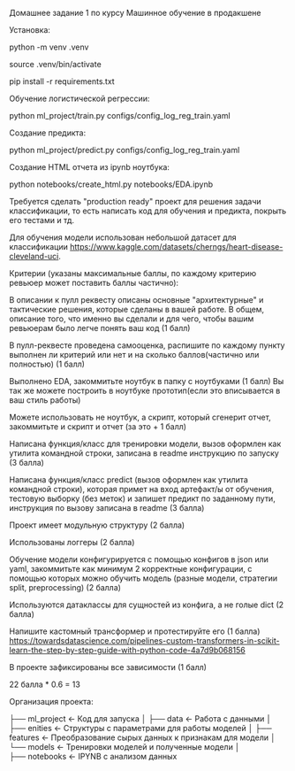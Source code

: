 Домашнее задание 1 по курсу Машинное обучение в продакшене

Установка:

python -m venv .venv

source .venv/bin/activate

pip install -r requirements.txt

Обучение логистической регрессии:

python ml_project/train.py configs/config_log_reg_train.yaml

Создание предикта:

python ml_project/predict.py configs/config_log_reg_train.yaml

Создание HTML отчета из ipynb ноутбука:

python notebooks/create_html.py notebooks/EDA.ipynb 

Требуется сделать "production ready" проект для решения задачи классификации, то есть написать код для обучения и предикта, покрыть его тестами и тд.

Для обучения модели использован небольшой датасет для классификации https://www.kaggle.com/datasets/cherngs/heart-disease-cleveland-uci.

Критерии (указаны максимальные баллы, по каждому критерию ревьюер может поставить баллы частично):

 В описании к пулл реквесту описаны основные "архитектурные" и тактические решения, которые сделаны в вашей работе. В общем, описание того, что именно вы сделали и для чего, чтобы вашим ревьюерам было легче понять ваш код (1 балл)

 В пулл-реквесте проведена самооценка, распишите по каждому пункту выполнен ли критерий или нет и на сколько баллов(частично или полностью) (1 балл)

 Выполнено EDA, закоммитьте ноутбук в папку с ноутбуками (1 балл) Вы так же можете построить в ноутбуке прототип(если это вписывается в ваш стиль работы)

Можете использовать не ноутбук, а скрипт, который сгенерит отчет, закоммитьте и скрипт и отчет (за это + 1 балл)

 Написана функция/класс для тренировки модели, вызов оформлен как утилита командной строки, записана в readme инструкцию по запуску (3 балла)

 Написана функция/класс predict (вызов оформлен как утилита командной строки), которая примет на вход артефакт/ы от обучения, тестовую выборку (без меток) и запишет предикт по заданному пути, инструкция по вызову записана в readme (3 балла)

 Проект имеет модульную структуру (2 балла)

 Использованы логгеры (2 балла)

 Обучение модели конфигурируется с помощью конфигов в json или yaml, закоммитьте как минимум 2 корректные конфигурации, с помощью которых можно обучить модель (разные модели, стратегии split, preprocessing) (2 балла)

 Используются датаклассы для сущностей из конфига, а не голые dict (2 балла)

 Напишите кастомный трансформер и протестируйте его (1 балла) https://towardsdatascience.com/pipelines-custom-transformers-in-scikit-learn-the-step-by-step-guide-with-python-code-4a7d9b068156

 В проекте зафиксированы все зависимости (1 балл)
 
 22 балла * 0.6 = 13

Организация проекта:

├── ml_project          <- Код для запуска
│   ├── data            <- Работа с данными
│   ├── enities         <- Структуры с параметрами для работы моделей
│   ├── features        <- Преобразование сырых данных к признакам для модели
│   └── models          <- Тренировки моделей и полученные модели
│                        
├── notebooks           <- IPYNB с анализом данных

